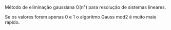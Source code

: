 Método de eliminação gaussiana O(n³) para resolução de sistemas lineares.

Se os valores forem apenas 0 e 1 o algoritmo Gauss mod2 é muito mais rápido. 
